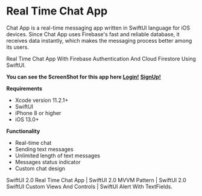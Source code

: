 # Real Time Chat App

Chat App is a real-time messaging app written in SwiftUI language for iOS devices. Since Chat App uses Firebase's fast and reliable database, it receives data instantly, which makes the messaging process better among its users.

Real Time Chat App With Firebase Authentication And Cloud Firestore Using SwiftUI.

**You can see the ScreenShot for this app here [Login!](https://drive.google.com/file/d/1sMKLfvkijbU4KBYlFqTyaaxnK3FOd8vQ/view?usp=sharing)**
**[SignUp!](https://drive.google.com/file/d/1TL4o5tOhrstx949IbYnino6Btts1x1T6/view?usp=sharing)**


**Requirements**

- Xcode version 11.2.1+
- SwiftUI
- iPhone 8 or higher
- iOS 13.0+

**Functionality**

- Real-time chat
- Sending text messages
- Unlimited length of text messages
- Messages status indicator
- Custom chat design

SwiftUI 2.0 Real Time Chat App | SwiftUI 2.0 MVVM Pattern | SwiftUI 2.0
SwiftUI Custom Views And Controls | SwiftUI Alert With TextFields.
